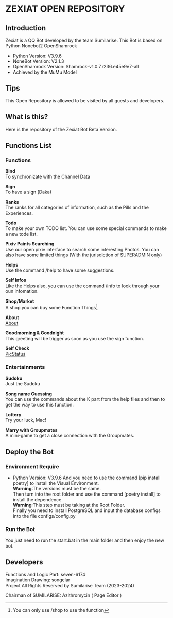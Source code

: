 # ZEXIAT OPEN REPOSITORY
## Introduction
Zexiat is a QQ Bot developed by the team Sumilarise.
This Bot is based on Python Nonebot2 OpenShamrock
+ Python Version: V3.9.6
+ NoneBot Version: V2.1.3
+ OpenShamrock Version: Shamrock-v1.0.7.r236.e45e9e7-all
+ Achieved by the MuMu Model

## Tips
This Open Repository is allowed to be visited by all guests and developers.

## What is this?
Here is the repository of the Zexiat Bot Beta Version.

## Functions List
### Functions
**Bind**  
To synchronizate with the Channel Data

**Sign**  
To have a sign (Daka)

**Ranks**  
The ranks for all categories of information, such as the Pills and the Experiences.

**Todo**  
To make your own TODO list.
You can use some special commands to make a new tode list.

**Pixiv Paints Searching**  
Use our open pixiv interface to search some interesting Photos.
You can also have some limited things (With the jurisdiction of SUPERADMIN only)

**Helps**  
Use the command /help to have some suggestions.

**Self Infos**  
Like the Helps also, you can use the command /info to look through your oun infomation.

**Shop/Market**  
A shop you can buy some Function Things[^Tip:Shop]
[^Tip:Shop]:You can only use /shop to use the function

**About**  
[About](https://github.com/TeamSumilarise/Zexiat_Open_Repository/about.md)

**Goodmorning & Goodnight**  
This greeting will be trigger as soon as you use the sign function.

**Self Check**  
[PicStatus]()

### Entertainments
**Sudoku**  
Just the Sudoku

**Song name Guessing**  
You can use the commands about the K part from the help files and then to get the way to use this function.

**Lottery**  
Try your luck, Mac!

**Marry with Groupmates**  
A mini-game to get a close connection with the Groupmates.

## Deploy the Bot
### Environment Require
+ Python Version: V3.9.6
And you need to use the command [pip install poetry] to install the Visual Environment.  
**Warning**:The versions must be the same.  
Then turn into the root folder and use the command [poetry install] to install the dependence.  
**Warning**:This step must be taking at the Root Folder.  
Finally you need to install PostgreSQL and input the database configs into the file configs/config.py  

### Run the Bot
You just need to run the start.bat in the main folder and then enjoy the new bot.  

## Developers
Functions and Logic Part: seven-6174  
Imagination Drawing: songelar  
Project All Rights Reserved by Sumilarise Team (2023-2024)  

Chairman of SUMILARISE: Azithromycin ( Page Editor )
